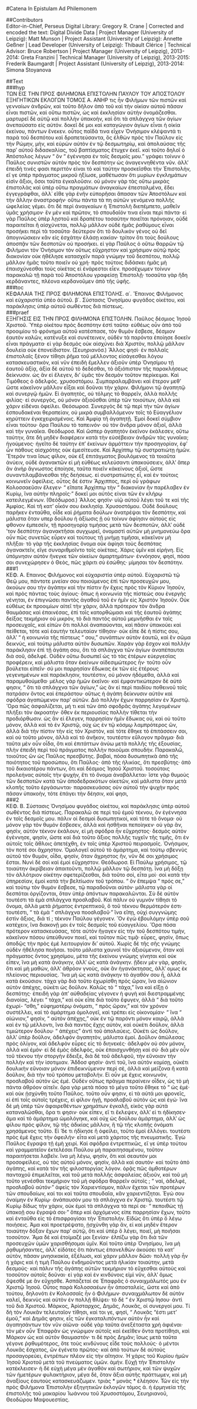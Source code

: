 #Catena In Epistulam Ad Philemonem  

##Contributors  
Editor-in-Chief, Perseus Digital Library: Gregory R. Crane | Corrected and encoded the text: Digital Divide Data | Project Manager (University of Leipzig): Matt Munson | Project Assistant (University of Leipzig): Annette Geßner | Lead Developer (University of Leipzig): Thibault Clérice | Technical Advisor: Bruce Robertson | Project Manager (University of Leipzig), 2013-2014: Greta Franzini | Technical Manager (University of Leipzig), 2013-2015: Frederik Baumgardt | Project Assistant (University of Leipzig), 2013-2014: Simona Stoyanova  

##Text  
###hyp  
ΤΩΝ ΕΙΣ THN ΠΡΟΣ ΦΙΛΗΜΟΝΑ ΕΠΙΣΤΟΛΗΝ ΠΑΥΛΟΥ ΤΟΥ ΑΠΟΣΤΟΛΟΥ ΕΞΗΓΗΤΙΚΩΝ ΕΚΛΟΓΩΝ ΤΟΜΟΣ Α. ΑΝΗΡ τις ἦν Φιλήμων τῶν πιστῶν καὶ γενναίων ἀνδρῶν, καὶ τοῦτο δῆλον ἀπὸ τοῦ καὶ τὴν οἰκίαν αὐτοῦ πᾶσαν εἶναι πιστῶν, καὶ οὕτω πιστῶν, ὡς καὶ ἐκκλησίαν αὐτὴν ὀνομάζεσθαι. μαρτυρεῖ δὲ αὐτῷ καὶ πολλὴν ὑπακοὴν, καὶ ὅτι τὰ σπλάγχνα τῶν ἁγίων ἀνεπαύσατο εἰς αὐτόν. δοκεῖ δέ μοι καὶ καταγώγιον ἁγίων εἶναι ἡ οἰκία ἐκείνου, πάντων ἕνεκεν. οὗτος παῖδά τινα εἶχεν Ὀνήσιμον κλέψαντά τι παρὰ τοῦ δεσπότου καὶ δραπετεύσαντα, ὃς ἐλθὼν πρὸς τὸν Παῦλον εἰς τὴν Ρώμην, μὴν, καὶ εὑρὼν αὐτὸν ἐν τῷ δεσμωτηρίῳ, καὶ ἀπολαύσας τῆς παρ’ αὐτοῦ διδασκαλίας, τοῦ βαπτίσματος ἔτυχεν ἐκεῖ. καὶ τοῦτο δηλοῖ ὁ Ἀπόστολος λέγων “ ὃν “ ἐγέννησα ἐν τοῖς δεσμοῖς μου.” γράφει τοίνυν ὁ Παῦλος συνιστῶν αὐτὸν πρὸς τὸν δεσπότην ὡς ἀναγεννηθέντα νῦν. ἀλλ’ ἐπειδὴ τινές φασι περιττὸν εἰναι τὸ καὶ ταύτην προσκεῖσθαι τὴν Ἐπιστολὴν, εἴ γε ὑπὲρ πράγματος μικροῦ ἠξίωσε, μαθέτωσαν ὅτι μυρίων ἐγκλημάτων εἰσὶν ἄξιοι, ὅσοι ταῦτα ἐγκαλοῦσιν. οὐ μόνον γὰρ τὰς οὕτω μικρὰς ἐπιστολὰς καὶ ὑπὲρ οὕτω πραγμάτων ἀναγκαίων ἐπεσταλμένα, ἔδει ἐγγεγράφθαι, ἀλλ᾿ εἴθε γὰρ ἐνῆν εὐπορῆσαι ἅπασαν τῶν Ἀποστόλων καὶ τὴν ἄλλην ἀναστροφήν· οὕτω πάντα τὰ πη αὐτῶν γενόμενα πολλῆς ὠφελείας γέμει. ὅτι δὲ περὶ ἀναγκαίων ἡ Ἐπιστολὴ διεπέμπετο, μαθεῖν ὑμᾶς χρήσιμον· ἓν μὲν καὶ πρῶτον, τὸ σπουδαῖόν τινα εἶναι περὶ πάντα· εἰ γὰρ Παῦλος ὑπὲρ λῃστοῦ καὶ δραπέτου τοσαύτην ποιεῖται πρόνοιαν, οὐδὲ παραιτεῖται ἣ αἰσχύνεται, πολλῷ μᾶλλον οὐδὲ ἡμᾶς ῥαθύμους εἶναι προσήκει περὶ τὰ τοσαῦτα· δεύτερον ὅτι τὸ δουλικὸν γένος οὐ δεῖ ἀπογινώσκειν κἂν εἰς ἐσχάτην ἐλάσῃ κακίαν· τρίτον ὅτι τοὺς δούλους ἀποσπᾷν τῶν δεσποτῶν οὐ προσήκει. εἰ γὰρ Παῦλος ὁ οὕτω θαρρῶν τῷ Φιλήμονι τὸν Ὀνήσιμον τὸν οὕτως εὔχρηστον καὶ χρήσιμον αὐτῷ πρὸς διακονίαν οὐκ ἠθέλησε κατασχεῖν παρὰ γνώμην τοῦ δεσπότου, πολλῷ μᾶλλον ἡμᾶς τοῦτο ποιεῖν οὐ χρή· πρὸς τούτοις διδάσκει ἡμᾶς μὴ ἐπαισχύνεσθαι τοὺς οἰκέτας εἰ ἐνάρεστοι εἶεν. προσέχωμεν τοίνυν παρακαλῶ τῇ παρὰ τοῦ Ἀποστόλου γραφείσῃ Ἐπιστολῇ· τοσαῦτα γὰρ ἤδη κερδάναντες, πλέονα κερδανοῦμεν ἀπὸ τῆς ὑφῆς.  
###toc  
ΚΕΦΑΛΑΙΑ ΤΗΣ ΠΡΟΣ ΦΙΛΗΜΟΝΑ ΕΠΙΣΤΟΛΗΣ. α΄. Ἔπαινος Φιλήμονος καὶ εὐχαριστία ὑπὲο ἀὐτοῦ. β΄. Σύστασις Ὀνησίμου φυγάδος οἰκέτου, καὶ παράκλησις ὑπὲρ αὐτοῦ σωθέντος διὰ πίστεως.  
###praef  
ΕΞΗΓΗΣΙΣ ΕΙΣ THN ΠΡΟΣ ΦΙΛΗΜΟΝΑ ΕΠΙΣΤΟΛΗΝ. Παῦλος δέσμιος Ἰησοῦ Χριστοῦ. Ὑπὲρ οἰκέτου πρὸς δεσπότην ἐστὶ ταῦτα· εὐθέως οὖν ἀπὸ τοῦ προοιμίου τὸ φρόνημα αὐτοῦ κατέσπασε, τὸν θυμὸν ἔσβεσε, δέσμιον ἑαυτὸν καλῶν, κατένυξε καὶ συνέτεινεν, οὐδὲν τὰ παρόντα ἐποίησε δοκεῖν εἶναι πράγματα· εἰ γὰρ δεσμὸς οὐκ αἰσχύνει διὰ Χριστὸν, πολλῷ μᾶλλον δουλεία οὐκ ἐπονείδιστον. (Σευηριανόσ.) Ἄλλος φησί· ἐν πολλαῖς ἐπιστολαῖς ξένον τίθησι ῥῆμα τοῦ μέλλοντος εἰσάγεσθαι λόγου κατασκευαστικὸν, καὶ νῦν ἐπειδὴ ἔμελλεν ἀξιοῦν ὑπὲρ Ὀνησίμου τῇ ἑαυτοῦ ἀξίᾳ, ἀξία δὲ αὐτοῦ τὸ δεδέσθαι, τὸ ἀξιόπιστον τῆς παρακλήσεως δείκνυσιν. ὡς ἃν εἰ ἔλεγεν, δι’ ὑμᾶς τὸν δεσμὸν τοῦτον περίκειμαι. Καὶ Τιμόθεος ὁ ἀδελφός. χρυσοστόμου. Συμπαραλαμβάνει καὶ ἕτερον μεθ’ ὥστε κἀκεῖνον μᾶλλον εἶξαι καὶ δοῦναι τὴν χάριν. Φιλήμονι τῷ ἀγαπητῷ καὶ συνεργῷ ἡμῶν. Εἰ ἀγαπητὸς, οὐ τόλμης τὸ θαρρεῖν, ἀλλὰ πολλῆς φιλίας· εἰ συνεργὸς, οὐ μόνον ἀξιοῦσθαι ὑπὲρ τῶν τοιούτων, ἀλλὰ καὶ χάριν εἰδέναι ὀφείλει. Θεόσωροσ. Συνεργὸς δὲ τῷ περὶ τὴν τῶν ἁγίων ἐσπουδακέναι θεραπείαν, οὐ μικρὰ συμβαλλόμενον τοῖς τὸ Εὐαγγέλιον κηρύττειν ἐγκεχειρισμένοις. Καὶ Ἀμφίᾳ τῆ ἀγαπητῇ. Ἐμοὶ δοκεῖ σύμβιον εἶναι τούτου· ὅρα Παύλου τὸ ταπεινόν· οὐ τὸν ἄνδρα μόνον ἀξιοῖ, ἀλλὰ καὶ τὴν γυναῖκα. Θεόδωροσ. Καὶ ὥσπερ ἀγαπητὸν ἐκεῖνον ἐκάλεσεν, οὕτω ταύτην, ἅτε δὴ μηδὲν διαφέρειν κατὰ τὴν εὐσέβειαν ἀνδρῶν τὰς γυναῖκα; ἡγούμενος· ἡγεῖτο δὲ ταύτην ἐπ’ ἐκείνων ἁρμόττειν τὴν προσηγορίαν, ἐφ’ ὧν πάθους αἰσχρότης οὐκ ἐμεσίτευσε. Καὶ Ἀρχίππῳ τῷ συστρατιώτῃ ἡμῶν. Ἕτερόν τινα ἴσως φίλον, οὐκ ἐξ ἐπιτάγματος βουλόμενος τὰ τοιαῦτα ἀνύειν, οὐδὲ ἀγανακτῶν εἰ μὴ εὐθέως κελεύσαντι ὐπακούσειεν, ἀλλ’ ἅπερ ἃν ἀνὴρ ἄγνωστος ἐποίησε, ταῦτα ποιεῖν κἀκείνους ἀξιοῖ, ὥστε συναντιλαμβάνεσθαι τῆς δεήσεως. εἰ συστρατιώτης εἶ, καὶ ἐν τούτοις κοινωνεῖν ὀφείλεις. οὗτος δέ ἐστιν Ἄρχιππος, περὶ οὗ γράφων Κολοσσαεῦσιν ἔλεγεν· “ εἴπατε Ἀρχίππῳ τὴν “ διακονίαν ἣν παρέλαβεν ἐν Κυρίῳ, ἵνα αὐτὴν πληροῖς·” δοκεῖ μοι αὐτὸς εἰναι τῶν ἐν κλήρῳ κατειλεγμένων. (Θεόδωροσ.) Ἄλλος φησίν· υἱῷ αὐτοῦ λέγει τοῦ τε καὶ τῆς Ἀμφίας. Καὶ τῆ κατ’ οἶκόν σου ἐκκλησίᾳ. Χρυσοστόμου. Οὐδὲ δούλους παρῆκεν ἐνταῦθα, οἶδε καὶ ῥήματα δούλων ἀνατρέψαι τὸν δεσπότην, καὶ μάλιστα ὅταν υπερ δούλου ἡ ἀξίωσις ῇ οὐ τοίνυν ἀφίησιν αὐτοὺς εἰς φθονον ἐμπεσεῖν, τῇ προσηγορίᾳ τιμήσας μετὰ τῶν δεσποτῶν, ἀλλ’ οὐδὲ ’τον δεσπότην ἀγανακτῆσαι συγχωρεῖ, ὀνομαστὶ αὐτῶν μὴ μνημονεύω ὅρα οὖν πῶς συνετῶς εὗρεν καἰ τούτους τῇ μνήμῃ τιμῆσαι, κἀκεῖνον μὴ πλῆξαι· τὸ γὰρ τῆς ἐκκλησίας ὄνομα οὐκ ἀφίησι τοὺς δεσπότας ἀγανακτεῖν, εἴγε συναριθμοῖντο τοῖς οἰκέταις. Χάρις ὑμῖν καὶ εἰρήνη. Εἰς ὑπόμνησιν αὐτὸν ἤνεγκε τῶν οἰκείων ἁμαρτημάτων· ἐννόησον, φησὶ, πόσα σοι συνεχώρησεν ὁ Θεὸς, πῶς χάριτι σὺ ἐσώθης· μίμησαι τὸν δεσπότην.  
###1  
ΚΕΦ. Α. Επαινος Φιλήμονος καὶ εὐχαριστία ὑπὲρ αὐτοῦ. Εὐχαριστῶ τῷ Θεῷ μου, πάντοτε μνείαν σου ποιούμενος ἐπὶ τῶν προσευχῶν μου, ἀκούων σου τὴν ἀγάπην καὶ τὴν πίστιν ἢν ἔχεις πρὸς τὸν Κύριον Ἰησοῦν, καὶ πρὸς πάντας τοὺς ἁγίους· ὅπως ἡ κοινωνία τῆς πίστεώς σου ἐνεργὴς γένηται, ἐν ἐπιγνώσει παντὸς ἀγαθοῦ τοῦ ἐν ἡμῖν εἰς Χριστὸν Ἰησοῦν. Οὐκ εὐθέως ἐκ προοιμίων αἰτεῖ τὴν χάριν, ἀλλὰ πρότερον τὸν ἄνδρα θαυμάσας καὶ ἐπαινέσας, ἐπὶ τοῖς κατορθώμασι καὶ τῆς ἑαυτοῦ ἀγάπης δείξας τεκμήριον οὐ μικρὸν, τὸ διὰ παντὸς αὐτοῦ μεμνῆσθαι ἐν ταῖς προσευχαῖς, καὶ εἰπὼν ὅτι πολλοὶ ἀναπαύονται, καὶ πᾶσιν ὑπακούει καὶ πείθεται, τότε καὶ ἑαυτὴν τελευταίαν τίθησιν· οὐκ εἶπε δὲ ἡ πίστις σου, ἀλλ’ “ ἡ κοινωνία τῆς πίστεως “ σου,” συνάπτων αὐτὸν ἑαυτῶ, καὶ ἓν σῶμα δεικνὺς, καὶ τούτῳ μάλιστα αὐτὸν δυσωπῶν. Χαρὰν γὰρ ἔσχον καὶ πολλὴν παράκλησιν ἐπὶ τῇ ἀγάπη σου, ὅτι τὰ σπλάγχνα τῶν ἁγίων ἀναπέπαυται διὰ σοῦ, ἀδελφέ. Οὐδὲν οὕτω δυσωπεῖ ὡς τὸ τὰς ἑτέρων εὐεργεσίας προφέρειν, καὶ μάλιστα ὅταν ἐκείνων αἰδεσιμώτερος ἦν· τοῦτο οὖν βούλεται εἰπεῖν· σύ μοι παρρησίαν ἔδωκας ἐκ τῶν εἰς ἑτέρους γεγενημένων καὶ παράκλησιν, τουτέστιν, οὐ μόνον ἡδόμεθα, ἀλλὰ καὶ παραμυθούμεθα· μέλος γὰρ ἡμῶν ἐκεῖνοι· καὶ ἐμφαντικώτερον δὲ αὐτό φησιν, “ ὅτι τὰ σπλάγχνα τῶν ἁγίων,” ὡς ἃν εἰ περὶ παιδίου ποθεινοῦ τοῖς πατράσιν ὄντος καὶ ἐπεράστου· οὕτως ἡ ἀγάπη δείκνυσιν αὐτὸν καὶ σφόδρα ἀγαπώμενον παρ’ αὐτῶν. Διὸ πολλὴν ἔχων παρρησίαν ἐν Χριστῷ. Ὅρα πῶς ἀσφαλίζεται, μή τι καὶ τῶν ἀπὸ σφοδρᾶς ἀγάπης λεγομένων πλήξει τὸν ἀκροατήν· ὅθεν ἐκ περιουσίας πολλὴν τίθεται τὴν προδιόρθωσιν. ὡς ἃν εἰ ἔλεγεν, παρρησίαν ἡμῖν ἔδωκας οὐ, καὶ οὐ τοῦτο μόνον, ἀλλὰ καὶ τὸ ἐν Χριστῷ, οὐχ ὡς ἐν τῷ κόσμῳ λαμπρότερος ὣν, ἀλλὰ διὰ τὴν πίστιν τὴν εἰς τὸν Χριστὸν, καὶ τότε ἔθηκε τὸ ἐπιτάσσειν σοι, καὶ οὐ τοῦτο μόνον, ἀλλὰ καὶ τὸ ἀνῆκον, τουτέστιν εὔλογον πρᾶγμα· διὰ ταῦτα μὲν οὖν οἶδα, ὅτι καὶ ἐπιτάττων ἀνύω μετὰ πολλῆς τῆς ἐξουσίας, πλὴν ἐπειδὴ περὶ τοῦ πράγματος πολλὴν ποιοῦμαι σπουδήν. Παρακαλῶ, τοιοῦτος ὣν ὡς Παῦλος πρεσβύτης. βαβαὶ, πόσα δυσωπητικὰ ἀπὸ τῆς ποιότητος τοῦ προσώπου, ὅτι Παῦλος· ἀπὸ τῆς ἡλικίας, ὅτι πρεσβύτης· ἀπὸ τοῦ δικαιοτέρου πάντων, ὅτι καὶ δέσμιος Ἰησοῦ Χριστοῦ. τοσούτοις προλεήνας αὐτοῖς τὴν ψυχὴν, ἔτι τὸ ὄνομα ἀναβάλλεται· ἴστε γὰρ θυμοὺς τῶν δεσποτῶν κατὰ τῶν ἀποδεδρακότων οἰκετῶν, καὶ μάλιστα ὅταν μετὰ κλοπῆς τοῦτο ἐργάσωνται· παρασκευάσας οὐν αὐτοῦ τὴν ψυχὴν πρὸς πᾶσαν ὑπακοὴν, τότε ἐπάγει τὴν δέησιν, καί φησι,  
###2  
ΚΕΦ. Β. Σύστασις Ὀνησίμου φυγάδος οἰκέτου, καὶ παράκλησις ὑπὲρ αὐτοῦ σωθέντος διὰ πίστεως. Παρακαλῶ σε περὶ τοῦ ἐμοῦ τέκνου, ὃν ἐγέννησα ἐν τοῖς δεσμοῖς μου. πάλιν οἱ δεσμοὶ δυσωπητικοὶ, καὶ τότε τὸ ὄνομα· οὐ μόνον γὰρ τὸν θυμὸν ἔσβεσεν, ἀλλὰ καὶ ἡσθῆναι πεποίηκεν· οὐ γὰρ ἃν, φησὶν, αὐτὸν τέκνον ἐκάλουν, εἰ μὴ σφόδρα ἦν εὔχρηστος· δεσμὸς αὐτὸν ἐγέννησε, φησὶν, ὥστε καὶ διὰ τοῦτο ἄξιος πολλῆς τυχεῖν τῆς τιμῆς, ὅτι ἐν αὐτοῖς τοῖς ἄθλοις ἀπετέχθη, ἐν τοῖς ὑπὲρ Χριστοῦ πειρασμοῖς. Ὀνήσιμον, τὸν ποτέ σοι ἄχρηστον. Ὀμολογεῖ αὐτοῦ τὸ ἁμάρτημα, καὶ τούτῳ σβεννὺς αὐτοῦ τὸν θυμὸν, οἶδα, φησὶν, ὅταν ἄχρηστος ἢν, νῦν δέ σοι χρήσιμος ἔσται. Νυνὶ δὲ σοὶ καὶ ἐμοὶ εὔχρηστον. Θεόδωροσ. Εἰ Παύλῳ χρήσιμος, τῷ τοιαύτην ἀκρίβειαν ἀπαιτοῦντι, πολλῷ μᾶλλον τῷ δεσπότῃ. ἵνα μὴ δόξῃ τὸν ἀλλότριον οἰκέτην σφετερίζεσθαι, διὰ τοῦτο σοὶ, εἶτα μοί· σοὶ κατὰ τὴν ὑπηρεσίαν, ἐμοὶ κατὰ τὴν βελτίωσιν τοῦ τρόπου. “ ὃν ἔπεμψα “ πρός σε,” καὶ τούτῳ τὸν θυμὸν ἔσβεσε, τῷ παραδοῦναι αὐτόν· μάλιστα γὰρ οἱ δεσπόται ὀργίζονται, ὅταν ὑπὲρ ἀπόντων παρακαλῶνται. Σὺ δὲ αὐτὸν τουτέστι τὰ ἐμὰ σπλάγχνα προσλαβοῦ. Καὶ πάλιν οὐ γυμνὸν τίθησι τὸ ὄνομα, ἀλλὰ μετὰ ῥήματος ἐντρεπτικοῦ, ὃ τοῦ τέκνου θερμότερόν ἐστι· τουτέστι, “ τὰ ἐμὰ “ σπλάγχνα ποοσλαβοῦ·” ἵνα εἴπῃ, οὐχὶ συγγνώμης ἐστὶν ἄξιος, διὰ τί ; τέκνον Παύλου γέγονεν. Ὃν ἐγὼ ἐβουλόμην ὑπὲρ σοῦ κατέχειν, ἵνα διακονῇ μοι ἐν τοῖς δεσμοῖς τοῦ εὐαγγελίου. Ὅρα πόσα πρότερον κατασκευάσας, τότε αὐτὸν ἤγαγεν εἰς τὴν τοῦ δεσπότου τιμὴν, κἀκεῖνον πόσου ὑπεύθυνον ποιεῖ, καὶ τοῦτον πῶς τιμᾷ· εὗρες, φησὶν, ὅπως ἀποδῷς τὴν πρὸς ἐμὲ λειτουργίαν δι’ αὐτοῦ. Χωρὶς δὲ τῆς σῆς γνώμης οὐδὲν ἠθέλησα ποιῆσαι. τοῦτο μάλιστα χαυνοῖ τὸν ἀξιούμενον, ὅταν καὶ πράγματος ὄντος χρησίμου, μέτα τῆς ἐκείνου γνώμης γίνηται καὶ οὐκ εἶπεν, ἵνα μὴ κατὰ ἀνάγκην, ἀλλ’ ὡς κατὰ ἀνάγκην. ᾔδειν μὲν γὰρ, φησὶν, ὅτι καὶ μὴ μαθὼν, ἀλλ’ ἀθρόον γνοὺς, οὐκ ἂν ἠγανάκτησας, ἀλλ’ ομως ἐκ πλείονος περιουσίας. Ἵνα μὴ ὡς κατὰ ἀνάγκην τὸ ἀγαθόν σου ἦ, ἀλλὰ κατὰ ἑκούσιον. τάχα γὰρ διὰ τοῦτο ἐχωρίσθη πρὸς ὥραν, ἵνα αἰώνιον αὐτὸν ἀπέχης, οὐκέτι ὡς δοῦλον. Καλῶς τὸ “ τάχα,” ἵνα καὶ εἴξῃ ὁ δεσπότης· ἐπειδὴ γὰρ ἀπ’ αὐθαδείας γέγονεν ἡ φυγὴ καὶ διεστραμμένης διανοίας, λέγει “ τάχα,” καὶ οὐκ εἶπε διὰ τοῦτο ἔφυγεν, ἀλλὰ “ διὰ τοῦτο ἐχωρί- “σθη,” εὐφημοτέρῳ ὀνόματι, “ πρὸς ὥραν,” καὶ τὸν χρόνον συστέλλει, καὶ τὸ ἁμάρτημα ὁμολογεῖ, καὶ τρέπει εἰς οἰκονομίαν· “ ἵνα “ αἰώνιον,” φησὶν, “ αὐτὸν ἀπέχῃς,” οὐκ ἐν τῷ παρόντι μόνον καιρῷ, ἀλλὰ καὶ ἐν τῷ μέλλοντι, ἵνα διὰ παντὸς ἔχῃς αὐτὸν, καὶ οὐκέτι δοῦλον, ἀλλὰ τιμιώτερον δούλου· “ ἀπέχεις” ἀντὶ τοῦ ἀπολαύεις. Οὐκέτι ὡς δοῦλον, ἀλλ’ ὑπὲρ δοῦλον, ἀδελφὸν ἀγαπητὸν, μάλιστα ἐμοί. Δοῦλον ἀπώλεσας πρὸς ὀλίγον, καὶ ἀδελφὸν εὗρες εἰς τὸ διηνεκές· ἀδελφὸν οὐ σὸν μόνον, ἀλλὰ καὶ ἐμόν· εἰ δὲ ἐμὸς ἀδελφὸς, οὐκ ἐπαισχυνθήσῃ καὶ σύ· διὰ μὲν οὖν τοῦ τέκνου τὴν στοργὴν ἔδειξε, διὰ δὲ τοῦ ἀδελφοῦ, τὴν εὔνοιαν τὴν πολλὴν καὶ τὴν ἰσοτιμιαν. Ἄδδοσ φησίν· ἀντὶ τοῦ, ἵνα αὐτὸν κομίσῃ, οὐκέτι δουλικὴν εὔνοιαν μόνον ἐπιδεικνύμενον περὶ σὲ, ἀλλὰ καὶ μείζονα ἣ κατὰ δοῦλον, διὰ τὴν τοῦ τρόπου μεταβολήν. Εἰ οὖν με ἔχεις κοινωνὸν, προσλαβοῦ αὐτὸν ὡς ἐμέ. Οὐδὲν οὕτως πρᾶγμα περαίνειν οἶδεν, ὡς τὸ μὴ πάντα ἀθρόον αἰτεῖν. ὅρα γὰρ μετὰ πόσα τὸ μέγα τοῦτο ἔθηκε τὸ “ ὡς ἐμέ· καὶ οὐκ ᾐσχύνθη τοῦτο Παῦλος. τοῦτο οὖν φησιν, εἰ τὰ αὐτά μοι φρονεῖς, εἰ ἐπὶ τοῖς αὐτοῖς τρέχεις, εἰ φίλον ἡγῇ, προσλαβοῦ αὐτὸν ὡς καὶ ἐγώ· ἵνα δὲ μὴ ὑπὲρ τῶν ἀφαιρεθέντων χρημάτων ἐγκαλῇ, εἰκὸς γὰρ αὐτὰ καταναλῶσθαι, ὅρα τι φησιν· οὐκ εἶπεν, εἴ τι ἔκλεψεν, ἀλλ’ εἰ τι ἠδίκησεν· ἅμα καὶ τὸ ἁμάρτημα ὡμολόγηκε, καὶ οὐχ ὡς δούλου ἁμάρτημα, ἀλλ’ ὡς φίλου πρὸς φίλον, τῷ τῆς ἀδικίας μᾶλλον, ἣ τῷ τῆς κλοπῆς ὀνόματι χρησάμενος τοῦτο. Εἰ ’δε τι ἠδίκησε ἢ ὀφείλει, τοῦτο ἐμοὶ ἐλλόγει. τουτέστι πρὸς ἐμὲ ἔχεις τὴν ὀφειλήν· εἶτα καὶ μετὰ χάριτος τῆς πνευματικῆς. Ἐγὼ Παῦλος ἔγραψα τῇ ἐμὴ χειρί. Καὶ σφόδρα ἐντρεπτικῶς, εἴ γε ὑπὲρ τούτου καὶ γραμματεῖον ἐκτελέσαι Παύλου μὴ παραιτησαμένου, τοῦτον παραιτήσεται λαβεῖν. ἵνα μὴ λέγω, φησὶν, ὅτι καὶ σεαυτόν μοι προσοφείλεις, οὐ τὰς αὐτοῦ μόνον, φησὶν, ἀλλὰ καὶ σαυτόν· καὶ τοῦτο ἀπὸ ἀγάπης, καὶ κατὰ τὸν τῆς φιλοστοργίας λόγον. ὁρᾷς πῶς ἀμθοτέρων πανταχοῦ ἐπιμελεῖται, καὶ τοῦ μετὰ πολλῆς ἀσφαλείας ἀξιοῦν, καὶ τοῦ μὴ τοῦτο γενέσθαι τεκμήριον τοῦ μὴ σφόδρα θαρρεῖν αὐτοῖς ; “ ναὶ, ἀδελφὲ, προσλαβοῦ αὐτόν·” ἀφεὶς τὸν Χαριεντίσμον, πάλιν ἔχεται τῶν προτέρων τῶν σπουδαίων, καί τοι καὶ ταῦτα σπουδαῖα, κἂν χαριεντίζηται. Ἐγώ σου ὀναίμην ἐν Κυρίῳ· ἀνάπαυσόν μου τὰ σπλάγχνα ἐν Χριστῷ. τουτέστι τῷ Κυρίῳ δίδως τὴν χάριν, οὐκ ἐμοὶ τὰ σπλάγχνα τὰ περί σε· “ πεποιθὼς τῇ ὑπακοῇ σου ἔγραψά σοι·” ὅπερ καὶ ἀρχόμενος εἰπε παρρησίαν ἔχων, τοῦτο καὶ ἐνταῦθα εἰς τὸ ἐπισφραγίσαι τὴν Ἐπιστολήν. Εἰδὼς ὅτι ὑπὲρ ὃ λέγω ποιήσεις. Άμα καὶ προετρέψατο, ᾐσχύνθη γὰρ ἃν, εἰ καὶ μηδὲν ἕτερον τοιαύτην δόξαν ἔχων παρ’ αὐτῷ, ὅτι καὶ ὑπὲρ ὃ λέγει, ποιεῖ, μὴ ποιῆσαι τοσοῦτον. Ἅμα δὲ καὶ ἑτοίμαζέ μοι ξενίαν· ἐλπίζω γὰρ ὅτι διὰ τῶν προσευχῶν ὑμῶν χαρισθήσομαι ὑμῖν. Καὶ τοῦτο ὑπὲρ Ὀνησίμου, ἵνα μὴ ῥᾳθυμήσαντες, ἀλλ’ εἰδότες ὅτι πάντως ἐπανελθὼν ἀκούσει τὰ κατ’ αὐτὸν, πᾶσαν μνησικακία, ἐξέλωσι, καὶ χάριν μᾶλλον δῶσι· πολλὴ γὰρ ἦν ἡ χάρις καὶ ἡ τιμὴ Παύλου ἐνδημοῦντος μετὰ ἡλικίαν τοιαύτην, μετὰ δεσμούς· καὶ πάλιν τῆς ἀγάπης αὐτῶν τεκμήριον τὸ εὔχεσθαι αὐτοὺς καὶ τοσοῦτον αὐτοῖς δοῦναι· εἰ γὰρ καὶ ἐν κινδύνοις εἰμὶ νῦν, ἀλλ’ ὅμως ὄψεσθέ με ἃν εὔχησθε. Ἀσπάζεταί σε Ἐπαφρᾶς ὁ συναιχμάλωτός μου ἐν Χριστῷ Ἰησοῦ. Οὗτος παρὰ Κολοσσαέων ἦν ἀποσταλεὶς, ὥστε καὶ ἀπὸ τούτου, δηλονότι ἐν Κολοσσαῖς ἦν ὁ Φιλήμων· συναιχμάλωτον δὲ αὐτὸν καλεῖ, δεικνὺς καὶ αὐτὸν ἐν πολλῇ θλίψει· τὸ δὲ “ ἐν Χριστῷ Ιησου· ἀντὶ τοῦ διὰ Χριστοῦ. Μάρκος, Ἀρίσταρχος, Δημᾶς, Λουκᾶς, οἱ συνεργοί μου. Τί δὴ τὸν Λουκᾶν τελευταῖον τίθησι, καὶ τοι γε, φησὶ, “ Λουκᾶς “ἐστι μετ’ ἐμοῦ,” καὶ Δημᾶς φησιν, εἶς τῶν ἐγκαταλιπόντων αὐτὸν ἦν καὶ ἀγαπησάντων τὸν νῦν αἰῶνα· οὐδὲ γὰρ ταῦτα ἀνεξέταστα χρὴ ἀφιέναι· τὸν μὲν οὖν Ἐπαφρᾶν ὡς γνώριμον αὐτοῖς καὶ ἐκεῖθεν ὄντα προτίθησι, καὶ Μάρκον ὡς καὶ αὐτὸν θαυμαστόν· τι δὲ πρὸς Δημᾶν; ἴσως μετὰ ταῦτα γέγονε ῥᾳθυμότερος, ὅτε τοὺς κινδύνους εἶδε τοὺς πολλούς· ὁ μέντοι Λουκᾶς ἔσχατος, ὣν ἐγένετο πρῶτος· καὶ ἀπὸ τούτων δὲ αὐτοὺς προσαγορεύει, ἐντρέπων πλέον εἰς τὴν αἴτησιν. Ἡ χάρις τοῦ Κυρίου ἡμῶν Ἰησοῦ Χριοτοῦ μετὰ τοῦ πνεύματος ὑμῶν. ἀμήν. Εὐχῇ τὴν Ἐπιστολὴν κατέκλεισεν· ἡ δὲ εὐχὴ μέγα μὲν ἀγαθὸν καὶ σωτήριον, καὶ τῶν ψυχῶν τῶν ἡμετέρων φυλακτήριον, μέγα δὲ, ὅταν ἄξια αὐτῆς πράττωμεν, καὶ μὴ ἀναξίους ἑαυτοὺς κατασκευάζωμεν. τριὰς * μονὰς * ἐλέησον. Τῶν εἰς τὴν πρὸς Φιλήμονα Ἐπιστολὴν ἐξηγητικῶν ἐκλογῶν τόμος ά. ἠ ἐρμηνεία τῆς ἐπιστολῆς τοῦ μακαρίου Ἰωάννου τοῦ Χρυσοστόμου, Σευηριανοῦ, Θεοδώρου Μαψουεστίας.  
